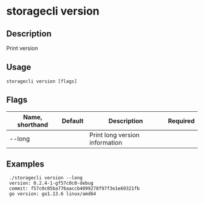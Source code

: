 # storagecli version

## Description

Print version

## Usage
```
storagecli version [flags]
```

## Flags

| Name, shorthand| Default   | Description | Required                                                                  |
| --------------- | ----   | -------- | --------------------- 
| --long  |  | Print long version information |

## Examples

```
 ./storagecli version --long
 version: 0.2.4-1-gf57c0c0-debug
 commit: f57c0c05ba776aaccb4099278f97f3e1e69321fb
 go version: go1.13.6 linux/amd64
 
```
